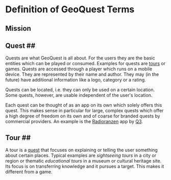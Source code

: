 # Definition of GeoQuest Terms #

## Mission ##



## Quest <a id="Quest"></a>##

Quests are what GeoQuest is all about. For the users they are the basic entities which can be played or consumed. Examples for quests are [tours](#Tour) or games. Quests are accessed through a  player which runs on a mobile device. They are represented by their name and author. They may (in the future) have additional information like a logo, category or a rating.

Quests can be located, i.e. they can only be used on a certain location. Some quests, however, are usable independent of the user's location. 

Each quest can be thought of as an app on its own which solely offers this quest. This makes sense in particular for large, complex quests which offer a high degree of freedom on its own and of coarse for branded quests by commercial providers. An example is the [Radioranzen](http://www.radioranzen.de/) app by [Q3](http://www.qdrei.info/).

## Tour <a id="Tour"></a>##

A tour is a [quest](#Quest) that focuses on explaining or telling the user something about certain places. Typical examples are *sightseeing tours* in a city or region or thematic *educational tours* in a museum or cultural heritage site. Its focus is on transferring knowledge and it pursues a target. This makes it different from a game.

